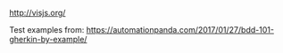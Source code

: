 http://visjs.org/

Test examples from: 
https://automationpanda.com/2017/01/27/bdd-101-gherkin-by-example/